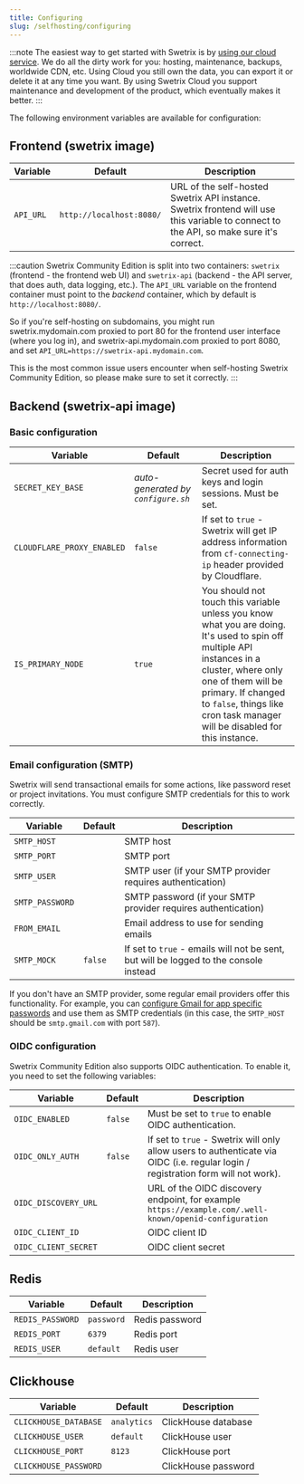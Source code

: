 ```yaml
---
title: Configuring
slug: /selfhosting/configuring
---
```


:::note
The easiest way to get started with Swetrix is by [using our cloud service](https://swetrix.com). We do all the dirty work for you: hosting, maintenance, backups, worldwide CDN, etc. Using Cloud you still own the data, you can export it or delete it at any time you want. By using Swetrix Cloud you support maintenance and development of the product, which eventually makes it better.
:::

The following environment variables are available for configuration:

## Frontend (swetrix image)

| Variable  | Default                  | Description                                                                                                                            |
| --------- | ------------------------ | -------------------------------------------------------------------------------------------------------------------------------------- |
| `API_URL` | `http://localhost:8080/` | URL of the self-hosted Swetrix API instance. Swetrix frontend will use this variable to connect to the API, so make sure it's correct. |

:::caution
Swetrix Community Edition is split into two containers: `swetrix` (frontend - the frontend web UI) and `swetrix-api` (backend - the API server, that does auth, data logging, etc.). The `API_URL` variable on the frontend container must point to the _backend_ container, which by default is `http://localhost:8080/`.

So if you're self-hosting on subdomains, you might run swetrix.mydomain.com proxied to port 80 for the frontend user interface (where you log in), and swetrix-api.mydomain.com proxied to port 8080, and set `API_URL=https://swetrix-api.mydomain.com`.

This is the most common issue users encounter when self-hosting Swetrix Community Edition, so please make sure to set it correctly.
:::

## Backend (swetrix-api image)

### Basic configuration

| Variable                   | Default                            | Description                                                                                                                                                                                                                                                        |
| -------------------------- | ---------------------------------- | ------------------------------------------------------------------------------------------------------------------------------------------------------------------------------------------------------------------------------------------------------------------ |
| `SECRET_KEY_BASE`          | _auto-generated by `configure.sh`_ | Secret used for auth keys and login sessions. Must be set.                                                                                                                                                                                                         |
| `CLOUDFLARE_PROXY_ENABLED` | `false`                            | If set to `true` - Swetrix will get IP address information from `cf-connecting-ip` header provided by Cloudflare.                                                                                                                                                  |
| `IS_PRIMARY_NODE`          | `true`                             | You should not touch this variable unless you know what you are doing. It's used to spin off multiple API instances in a cluster, where only one of them will be primary. If changed to `false`, things like cron task manager will be disabled for this instance. |

### Email configuration (SMTP)

Swetrix will send transactional emails for some actions, like password reset or project invitations. You must configure SMTP credentials for this to work correctly.

| Variable        | Default | Description                                                                           |
| --------------- | ------- | ------------------------------------------------------------------------------------- |
| `SMTP_HOST`     |         | SMTP host                                                                             |
| `SMTP_PORT`     |         | SMTP port                                                                             |
| `SMTP_USER`     |         | SMTP user (if your SMTP provider requires authentication)                             |
| `SMTP_PASSWORD` |         | SMTP password (if your SMTP provider requires authentication)                         |
| `FROM_EMAIL`    |         | Email address to use for sending emails                                               |
| `SMTP_MOCK`     | `false` | If set to `true` - emails will not be sent, but will be logged to the console instead |

If you don't have an SMTP provider, some regular email providers offer this functionality. For example, you can [configure Gmail for app specific passwords](https://support.google.com/mail/answer/185833) and use them as SMTP credentials (in this case, the `SMTP_HOST` should be `smtp.gmail.com` with port `587`).

### OIDC configuration

Swetrix Community Edition also supports OIDC authentication. To enable it, you need to set the following variables:

| Variable             | Default | Description                                                                                                                       |
| -------------------- | ------- | --------------------------------------------------------------------------------------------------------------------------------- |
| `OIDC_ENABLED`       | `false` | Must be set to `true` to enable OIDC authentication.                                                                              |
| `OIDC_ONLY_AUTH`     | `false` | If set to `true` - Swetrix will only allow users to authenticate via OIDC (i.e. regular login / registration form will not work). |
| `OIDC_DISCOVERY_URL` |         | URL of the OIDC discovery endpoint, for example `https://example.com/.well-known/openid-configuration`                            |
| `OIDC_CLIENT_ID`     |         | OIDC client ID                                                                                                                    |
| `OIDC_CLIENT_SECRET` |         | OIDC client secret                                                                                                                |

## Redis

| Variable         | Default    | Description    |
| ---------------- | ---------- | -------------- |
| `REDIS_PASSWORD` | `password` | Redis password |
| `REDIS_PORT`     | `6379`     | Redis port     |
| `REDIS_USER`     | `default`  | Redis user     |

## Clickhouse

| Variable              | Default     | Description         |
| --------------------- | ----------- | ------------------- |
| `CLICKHOUSE_DATABASE` | `analytics` | ClickHouse database |
| `CLICKHOUSE_USER`     | `default`   | ClickHouse user     |
| `CLICKHOUSE_PORT`     | `8123`      | ClickHouse port     |
| `CLICKHOUSE_PASSWORD` |             | ClickHouse password |
